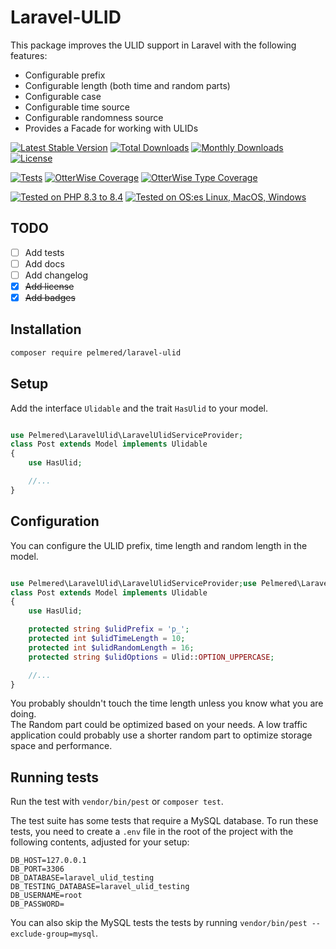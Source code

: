 # Laravel-ULID

This package improves the ULID support in Laravel with the following features:
- Configurable prefix
- Configurable length (both time and random parts)
- Configurable case
- Configurable time source
- Configurable randomness source
- Provides a Facade for working with ULIDs

[![Latest Stable Version](https://poser.pugx.org/pelmered/laravel-ulid/v/stable)](https://packagist.org/packages/pelmered/laravel-ulid)
[![Total Downloads](https://poser.pugx.org/pelmered/laravel-ulid/d/total)](//packagist.org/packages/pelmered/laravel-ulid)
[![Monthly Downloads](https://poser.pugx.org/pelmered/laravel-ulid/d/monthly)](//packagist.org/packages/pelmered/laravel-ulid)
[![License](https://poser.pugx.org/pelmered/laravel-ulid/license)](https://packagist.org/packages/pelmered/laravel-ulid)

[![Tests](https://github.com/pelmered/laravel-ulid/actions/workflows/run-tests.yml/badge.svg?branch=main)](https://github.com/pelmered/laravel-ulid/actions/workflows/run-tests.yml)
[![OtterWise Coverage](https://img.shields.io/endpoint?url=https://otterwise.app/badge/github/pelmered/laravel-ulid)](https://otterwise.app/github/pelmered/laravel-ulid)
[![OtterWise Type Coverage](https://img.shields.io/endpoint?url=https://otterwise.app/badge/github/pelmered/laravel-ulid/type)](https://otterwise.app/github/pelmered/laravel-ulid)

[![Tested on PHP 8.3 to 8.4](https://img.shields.io/badge/Tested%20on%20PHP-8.3%20|%208.4-brightgreen.svg?maxAge=2419200)](https://github.com/pelmered/filament-money-field/actions/workflows/tests.yml)
[![Tested on OS:es Linux, MacOS, Windows](https://img.shields.io/badge/Tested%20on%20lastest%20versions%20of-%20Ubuntu%20|%20MacOS%20|%20Windows-brightgreen.svg?maxAge=2419200)](https://github.com/pelmered/laravel-ulid/actions/workflows/tests.yml)

## TODO

- [ ] Add tests
- [ ] Add docs
- [ ] Add changelog
- [x] ~~Add license~~
- [x] ~~Add badges~~

## Installation
```bash
composer require pelmered/laravel-ulid
```
## Setup

Add the interface `Ulidable` and the trait `HasUlid` to your model.
```php

use Pelmered\LaravelUlid\LaravelUlidServiceProvider;
class Post extends Model implements Ulidable
{
    use HasUlid;

    //...
}
```

## Configuration

You can configure the ULID prefix, time length and random length in the model.

```php

use Pelmered\LaravelUlid\LaravelUlidServiceProvider;use Pelmered\LaravelUlid\Ulid;
class Post extends Model implements Ulidable
{
    use HasUlid;

    protected string $ulidPrefix = 'p_';
    protected int $ulidTimeLength = 10;
    protected int $ulidRandomLength = 16;
    protected string $ulidOptions = Ulid::OPTION_UPPERCASE;

    //...
}
```
You probably shouldn't touch the time length unless you know what you are doing.\
The Random part could be optimized based on your needs. A low traffic application could probably use a shorter random part to optimize storage space and performance.

## Running tests

Run the test with `vendor/bin/pest` or `composer test`.

The test suite has some tests that require a MySQL database.
To run these tests, you need to create a `.env` file in the root of the project with the following contents,
adjusted for your setup:
```dotenv
DB_HOST=127.0.0.1
DB_PORT=3306
DB_DATABASE=laravel_ulid_testing
DB_TESTING_DATABASE=laravel_ulid_testing
DB_USERNAME=root
DB_PASSWORD=
```
You can also skip the MySQL tests the tests by running `vendor/bin/pest --exclude-group=mysql`.

